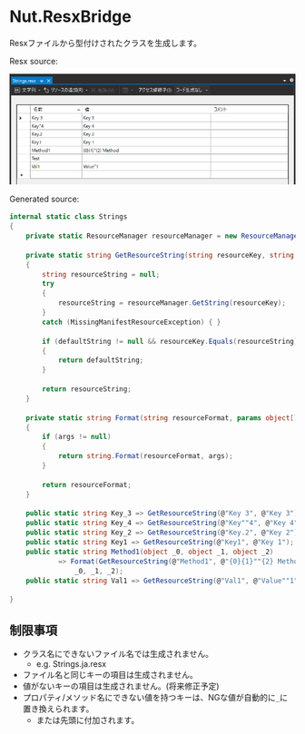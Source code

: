 # Nut.ResxBridge

Resxファイルから型付けされたクラスを生成します。

Resx source:

![リソースファイル](./docs/images/resx_file.png)

Generated source:

```cs
internal static class Strings
{
    private static ResourceManager resourceManager = new ResourceManager(typeof(ConsoleApp1.Resources.Strings));

    private static string GetResourceString(string resourceKey, string defaultString = null)
    {
        string resourceString = null;
        try
        {
            resourceString = resourceManager.GetString(resourceKey);
        }
        catch (MissingManifestResourceException) { }

        if (defaultString != null && resourceKey.Equals(resourceString))
        {
            return defaultString;
        }

        return resourceString;
    }

    private static string Format(string resourceFormat, params object[] args)
    {
        if (args != null)
        {
            return string.Format(resourceFormat, args);
        }

        return resourceFormat;
    }

    public static string Key_3 => GetResourceString(@"Key 3", @"Key 3");
    public static string Key_4 => GetResourceString(@"Key""4", @"Key 4");
    public static string Key_2 => GetResourceString(@"Key.2", @"Key 2");
    public static string Key1 => GetResourceString(@"Key1", @"Key 1");
    public static string Method1(object _0, object _1, object _2)
            => Format(GetResourceString(@"Method1", @"{0}{1}""{2} Method"), 
                _0, _1, _2);
    public static string Val1 => GetResourceString(@"Val1", @"Value""1");

}
```

## 制限事項

- クラス名にできないファイル名では生成されません。
  - e.g. Strings.ja.resx
- ファイル名と同じキーの項目は生成されません。
- 値がないキーの項目は生成されません。(将来修正予定)
- プロパティ/メソッド名にできない値を持つキーは、NGな値が自動的に`_`に置き換えられます。
  - または先頭に付加されます。
